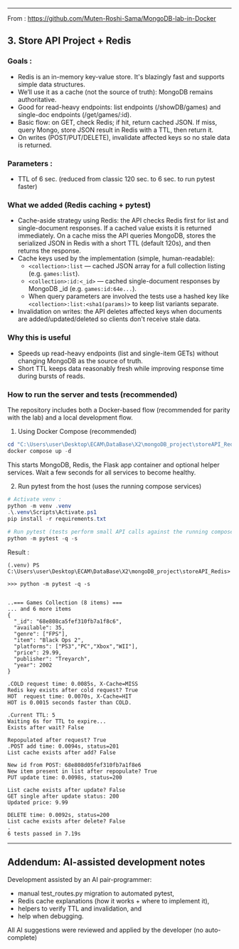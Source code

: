 
---

From : https://github.com/Muten-Roshi-Sama/MongoDB-lab-in-Docker

## 3. Store API Project + Redis

### Goals :
- Redis is an in-memory key-value store. It's blazingly fast and supports simple data structures.
- We’ll use it as a cache (not the source of truth): MongoDB remains authoritative.
- Good for read-heavy endpoints: list endpoints (/showDB/games) and single-doc endpoints (/get/games/:id).
- Basic flow: on GET, check Redis; if hit, return cached JSON. If miss, query Mongo, store JSON result in Redis with a TTL, then return it.
- On writes (POST/PUT/DELETE), invalidate affected keys so no stale data is returned.


### Parameters :
- TTL of 6 sec. (reduced from classic 120 sec. to 6 sec. to run pytest faster)

### What we added (Redis caching + pytest)

- Cache-aside strategy using Redis: the API checks Redis first for list and single-document responses. If a cached value exists it is returned immediately. On a cache miss the API queries MongoDB, stores the serialized JSON in Redis with a short TTL (default 120s), and then returns the response.
- Cache keys used by the implementation (simple, human-readable):
   - `<collection>:list` — cached JSON array for a full collection listing (e.g. `games:list`).
   - `<collection>:id:<_id>` — cached single-document responses by MongoDB _id (e.g. `games:id:64e...`).
   - When query parameters are involved the tests use a hashed key like `<collection>:list:<sha1(params)>` to keep list variants separate.
- Invalidation on writes: the API deletes affected keys when documents are added/updated/deleted so clients don't receive stale data.

### Why this is useful

- Speeds up read-heavy endpoints (list and single-item GETs) without changing MongoDB as the source of truth.
- Short TTL keeps data reasonably fresh while improving response time during bursts of reads.

### How to run the server and tests (recommended)

The repository includes both a Docker-based flow (recommended for parity with the lab) and a local development flow.

1) Using Docker Compose (recommended)

```powershell
cd "C:\Users\user\Desktop\ECAM\DataBase\X2\mongoDB_project\storeAPI_Redis"
docker compose up -d
```
This starts MongoDB, Redis, the Flask app container and optional helper services. Wait a few seconds for all services to become healthy.

2) Run pytest from the host (uses the running compose services)

```powershell
# Activate venv :
python -m venv .venv
.\.venv\Scripts\Activate.ps1
pip install -r requirements.txt

# Run pytest (tests perform small API calls against the running compose services)
python -m pytest -q -s
```

Result :
```
(.venv) PS C:\Users\user\Desktop\ECAM\DataBase\X2\mongoDB_project\storeAPI_Redis> 
    
>>> python -m pytest -q -s


..=== Games Collection (8 items) ===
... and 6 more items
{
  "_id": "68e808ca5fef310fb7a1f8c6",
  "available": 35,
  "genre": ["FPS"],
  "item": "Black Ops 2",
  "platforms": ["PS3","PC","Xbox","WII"],
  "price": 29.99,
  "publisher": "Treyarch",
  "year": 2002
}

.COLD request time: 0.0085s, X-Cache=MISS
Redis key exists after cold request? True
HOT  request time: 0.0070s, X-Cache=HIT
HOT is 0.0015 seconds faster than COLD.

.Current TTL: 5
Waiting 6s for TTL to expire...
Exists after wait? False

Repopulated after request? True
.POST add time: 0.0094s, status=201
List cache exists after add? False

New id from POST: 68e808d05fef310fb7a1f8e6
New item present in list after repopulate? True
PUT update time: 0.0098s, status=200

List cache exists after update? False
GET single after update status: 200
Updated price: 9.99

DELETE time: 0.0092s, status=200
List cache exists after delete? False
.
6 tests passed in 7.19s
```

---

## Addendum: AI-assisted development notes

Development assisted by an AI pair-programmer: 
- manual test_routes.py migration to automated pytest, 
- Redis cache explanations (how it works + where to implement it), 
- helpers to verify TTL and invalidation, and 
- help when debugging. 

All AI suggestions were reviewed and applied by the developer (no auto-complete)
